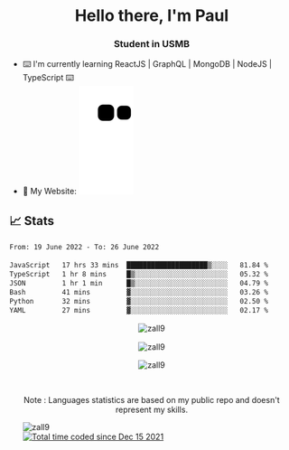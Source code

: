 <h1 align="center">Hello there, I'm Paul</h1> 
<h3 align="center">Student in USMB </h3>

- ⌨️ I'm currently learning ReactJS | GraphQL | MongoDB | NodeJS | TypeScript ⌨️
- 🔎 My Website: <a href="" ></a>
![Alt text](https://raw.githubusercontent.com/zall9/zall9/output/github-contribution-grid-snake.svg)

## 📈 Stats



<!--START_SECTION:waka-->

```text
From: 19 June 2022 - To: 26 June 2022

JavaScript   17 hrs 33 mins  ████████████████████▒░░░░   81.84 %
TypeScript   1 hr 8 mins     █▒░░░░░░░░░░░░░░░░░░░░░░░   05.32 %
JSON         1 hr 1 min      █▒░░░░░░░░░░░░░░░░░░░░░░░   04.79 %
Bash         41 mins         ▓░░░░░░░░░░░░░░░░░░░░░░░░   03.26 %
Python       32 mins         ▓░░░░░░░░░░░░░░░░░░░░░░░░   02.50 %
YAML         27 mins         ▓░░░░░░░░░░░░░░░░░░░░░░░░   02.17 %
```

<!--END_SECTION:waka-->
<p align="center">
  <img align="center" src="https://github-readme-stats.vercel.app/api?username=zall9&show_icons=true&locale=en&theme=tokyonight " alt="zall9" />
</p>
<p  align="center"><img align="center" src="https://github-readme-streak-stats.herokuapp.com/?user=zall9&theme=tokyonight" alt="zall9" /></p>
<p  align="center"><img align="center" src="https://github-readme-stats.vercel.app/api/top-langs?username=zall9&show_icons=true&locale=en&layout=compact&theme=tokyonight" alt="zall9" /></p>
<br>
<p  align="center">Note : Languages statistics are based on my public repo and doesn't represent my skills.</p>
<p>
  <ul style="list-style-type: none;">
    <li align="left"><img src="https://komarev.com/ghpvc/?username=zall9&label=Profile%20views&color=0e75b6&style=for-the-badge" alt="zall9" /></li>
    <li align="left"> <a href="https://wakatime.com/@7e787948-bc72-4702-af7b-d57420a332e8"><img src="https://wakatime.com/badge/user/7e787948-bc72-4702-af7b-d57420a332e8.svg?style=for-the-badge" alt="Total time coded since Dec 15 2021" /></a> </li>
  </ul>
</p>

